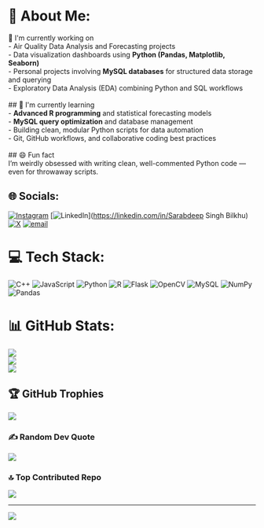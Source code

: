 # 💫 About Me:
🔭 I'm currently working on<br>- Air Quality Data Analysis and Forecasting projects  <br>- Data visualization dashboards using **Python (Pandas, Matplotlib, Seaborn)**  <br>- Personal projects involving **MySQL databases** for structured data storage and querying  <br>- Exploratory Data Analysis (EDA) combining Python and SQL workflows  <br><br>## 🌱 I'm currently learning<br>- **Advanced R programming** and statistical forecasting models  <br>- **MySQL query optimization** and database management  <br>- Building clean, modular Python scripts for data automation  <br>- Git, GitHub workflows, and collaborative coding best practices  <br><br>## 😄 Fun fact<br>I’m weirdly obsessed with writing clean, well-commented Python code — even for throwaway scripts.


## 🌐 Socials:
[![Instagram](https://img.shields.io/badge/Instagram-%23E4405F.svg?logo=Instagram&logoColor=white)](https://instagram.com/s.bilkhu) [![LinkedIn](https://img.shields.io/badge/LinkedIn-%230077B5.svg?logo=linkedin&logoColor=white)](https://linkedin.com/in/Sarabdeep Singh Bilkhu) [![X](https://img.shields.io/badge/X-black.svg?logo=X&logoColor=white)](https://x.com/s_bilkhu_) [![email](https://img.shields.io/badge/Email-D14836?logo=gmail&logoColor=white)](mailto:sanjhbilkhu2006@gmail.com) 

# 💻 Tech Stack:
![C++](https://img.shields.io/badge/c++-%2300599C.svg?style=for-the-badge&logo=c%2B%2B&logoColor=white) ![JavaScript](https://img.shields.io/badge/javascript-%23323330.svg?style=for-the-badge&logo=javascript&logoColor=%23F7DF1E) ![Python](https://img.shields.io/badge/python-3670A0?style=for-the-badge&logo=python&logoColor=ffdd54) ![R](https://img.shields.io/badge/r-%23276DC3.svg?style=for-the-badge&logo=r&logoColor=white) ![Flask](https://img.shields.io/badge/flask-%23000.svg?style=for-the-badge&logo=flask&logoColor=white) ![OpenCV](https://img.shields.io/badge/opencv-%23white.svg?style=for-the-badge&logo=opencv&logoColor=white) ![MySQL](https://img.shields.io/badge/mysql-4479A1.svg?style=for-the-badge&logo=mysql&logoColor=white) ![NumPy](https://img.shields.io/badge/numpy-%23013243.svg?style=for-the-badge&logo=numpy&logoColor=white) ![Pandas](https://img.shields.io/badge/pandas-%23150458.svg?style=for-the-badge&logo=pandas&logoColor=white)
# 📊 GitHub Stats:
![](https://github-readme-stats.vercel.app/api?username=SarabdeepSBilkhu&theme=dark&hide_border=false&include_all_commits=false&count_private=false)<br/>
![](https://nirzak-streak-stats.vercel.app/?user=SarabdeepSBilkhu&theme=dark&hide_border=false)<br/>
![](https://github-readme-stats.vercel.app/api/top-langs/?username=SarabdeepSBilkhu&theme=dark&hide_border=false&include_all_commits=false&count_private=false&layout=compact)

## 🏆 GitHub Trophies
![](https://github-profile-trophy.vercel.app/?username=SarabdeepSBilkhu&theme=blue_navy&no-frame=false&no-bg=true&margin-w=4)

### ✍️ Random Dev Quote
![](https://quotes-github-readme.vercel.app/api?type=horizontal&theme=tokyonight)

### 🔝 Top Contributed Repo
![](https://github-contributor-stats.vercel.app/api?username=SarabdeepSBilkhu&limit=5&theme=blue_navy&combine_all_yearly_contributions=true)

---
[![](https://visitcount.itsvg.in/api?id=SarabdeepSBilkhu&icon=2&color=1)](https://visitcount.itsvg.in)

<!-- Proudly created with GPRM ( https://gprm.itsvg.in ) -->
